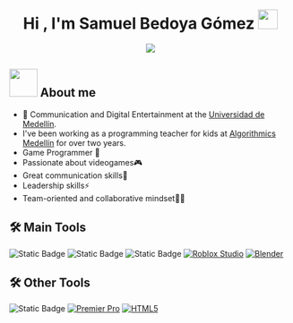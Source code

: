 <h1 align="center">Hi , I'm Samuel Bedoya Gómez <img src="https://media.giphy.com/media/hvRJCLFzcasrR4ia7z/giphy.gif" width="35"></h1>
<p align="center">
  <a href="https://github.com/DenverCoder1/readme-typing-svg"><img src="https://readme-typing-svg.herokuapp.com?font=Time+New+Roman&color=%004992&size=30&center=true&vCenter=true&width=600&height=100&lines=Game+Programmer;Digital+Entertainment;Unity+C-sharp;Always+learning+new+things;Passionate+about+videogame"></a>
</p>

## <picture><img src = "https://media0.giphy.com/media/v1.Y2lkPTc5MGI3NjExNWJzZmNhcHNhc2RwbThhZXhjY2kydnB3N2RoNWlpd3pjNWRuZzQwYiZlcD12MV9pbnRlcm5hbF9naWZfYnlfaWQmY3Q9Zw/ES9cAJlcxblRESzOH1/giphy.gif" width = 50px></picture> About me 
- :school: Communication and Digital Entertainment at the [Universidad de Medellín](https://comunicacion.udemedellin.edu.co/carrera-en-comunicacion-y-entretenimiento-digital/#gsc.tab=0).
- I've been working as a programming teacher for kids at [Algorithmics Medellín](https://www.linkedin.com/company/algorithmics-medellin/posts/?feedView=all) for over two years.
- Game Programmer 🦾
- Passionate about videogames🎮
- Great communication skills💬
- Leadership skills⚡
- Team-oriented and collaborative mindset🤜🤛 

 
## 🛠️ Main Tools
![Static Badge](https://img.shields.io/badge/Unity-black?style=for-the-badge&logo=unity&color=red&link=https%3A%2F%2Funity.com%2Fes)
![Static Badge](https://img.shields.io/badge/github-black?style=for-the-badge&logo=github&color=purple&link=https%3A%2F%2Funity.com%2Fes)
![Static Badge](https://img.shields.io/badge/C_Sharp-black?style=for-the-badge&logo=C%23&color=%23512BD4&link=https%3A%2F%2Funity.com%2Fes)
[![Roblox Studio](https://img.shields.io/badge/Roblox%20Studio-000000?style=for-the-badge&logo=roblox&logoColor=white)](https://www.roblox.com/create)
[![Blender](https://img.shields.io/badge/Blender-F5792A?style=for-the-badge&logo=blender&logoColor=white)](https://www.blender.org/)
## 🛠️ Other Tools
![Static Badge](https://img.shields.io/badge/Photoshop-black?style=for-the-badge&logo=adobe%20photoshop&color=white&link=https%3A%2F%2Funity.com%2Fes)
[![Premier Pro](https://img.shields.io/badge/Premier%20Pro-9999FF?style=for-the-badge&logo=adobepremierepro&logoColor=white)](https://www.adobe.com/products/premiere.html)
[![HTML5](https://img.shields.io/badge/HTML5-E34F26?style=for-the-badge&logo=html5&logoColor=white)](https://developer.mozilla.org/en-US/docs/Web/HTML)



